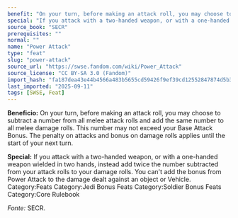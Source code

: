 ```yaml
---
benefit: "On your turn, before making an attack roll, you may choose to subtract a number from all melee attack rolls and add the same number to all melee damage rolls. This number may not exceed your Base Attack Bonus. The penalty on attacks and bonus on damage rolls applies until the start of your next turn."
special: "If you attack with a two-handed weapon, or with a one-handed weapon wielded in two hands, instead add twice the number subtracted from your attack rolls to your damage rolls. You can't add the bonus from Power Attack to the damage dealt against an object or Vehicle. Category:Feats Category:Jedi Bonus Feats Category:Soldier Bonus Feats Category:Core Rulebook"
source_book: "SECR"
prerequisites: ""
normal: ""
name: "Power Attack"
type: "feat"
slug: "power-attack"
source_url: "https://swse.fandom.com/wiki/Power_Attack"
source_license: "CC BY-SA 3.0 (Fandom)"
import_hash: "fa187dea43e44b4566a483b5655cd59426f9ef39cd12552847874d5b31714b94"
last_imported: "2025-09-11"
tags: [SWSE, Feat]
---
```

**Beneficio:** On your turn, before making an attack roll, you may choose to subtract a number from all melee attack rolls and add the same number to all melee damage rolls. This number may not exceed your Base Attack Bonus. The penalty on attacks and bonus on damage rolls applies until the start of your next turn.

**Special:** If you attack with a two-handed weapon, or with a one-handed weapon wielded in two hands, instead add twice the number subtracted from your attack rolls to your damage rolls. You can't add the bonus from Power Attack to the damage dealt against an object or Vehicle. Category:Feats Category:Jedi Bonus Feats Category:Soldier Bonus Feats Category:Core Rulebook

*Fonte:* SECR.